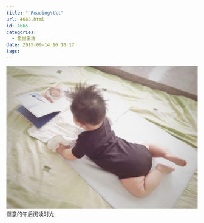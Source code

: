 ```yaml
---
title: " Reading\t\t"
url: 4665.html
id: 4665
categories:
  - 鱼里生活
date: 2015-09-14 16:10:17
tags:
---
```


[![](../../images//2017/09/IMG_1743.jpg)](../../images//2017/09/IMG_1743.jpg) 惬意的午后阅读时光